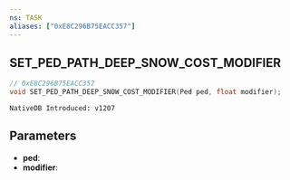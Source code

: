 ```yaml
---
ns: TASK
aliases: ["0xE8C296B75EACC357"]
---
```

## SET_PED_PATH_DEEP_SNOW_COST_MODIFIER

```c
// 0xE8C296B75EACC357
void SET_PED_PATH_DEEP_SNOW_COST_MODIFIER(Ped ped, float modifier);
```

```
NativeDB Introduced: v1207
```

## Parameters
* **ped**:
* **modifier**:
